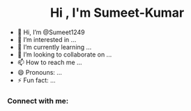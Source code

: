 <h1 align="center">Hi , I'm Sumeet-Kumar</h1>

- 👋 Hi, I’m @Sumeet1249
- 👀 I’m interested in ...
- 🌱 I’m currently learning ...
- 💞️ I’m looking to collaborate on ...
- 📫 How to reach me ...
- 😄 Pronouns: ...
- ⚡ Fun fact: ...


### Connect with me:
<div id="badges">
   <a href="https://github.com/Sumeet1249">
   </a>
   
